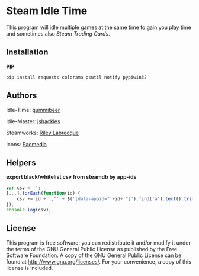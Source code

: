 # Steam Idle Time

This program will idle multiple games at the same time to gain you play time and sometimes also *Steam Trading Cards*.

## Installation

**PIP**
```
pip install requests colorama psutil notify pypiwin32
```

## Authors

Idle-Time: [gummibeer](https://github.com/Gummibeer)

Idle-Master: [jshackles](https://github.com/jshackles)

Steamworks: [Riley Labrecque](https://github.com/rlabrecque)

Icons: [Paomedia](https://www.iconfinder.com/iconsets/small-n-flat)

## Helpers

**export black/whitelist csv from steamdb by app-ids**

```js
var csv = '';
[...].forEach(function(id) {
    csv += id + ',"' + $('[data-appid="'+id+'"]').find('a').text().trim() + '"\n';
});
console.log(csv);
```

## License

This program is free software: you can redistribute it and/or modify it under the terms of the GNU General Public License as published by the Free Software Foundation.  A copy of the GNU General Public License can be found at http://www.gnu.org/licenses/.  For your convenience, a copy of this license is included.